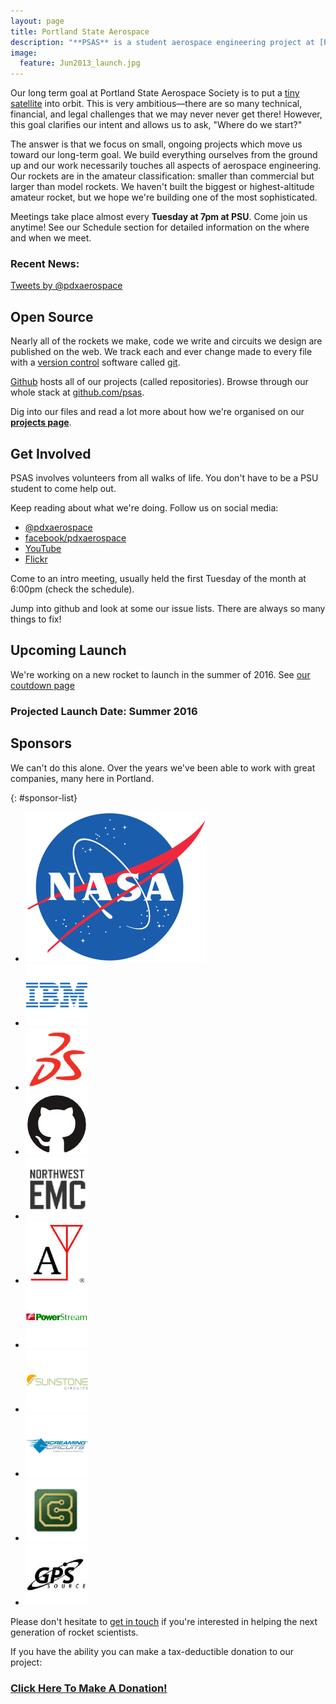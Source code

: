 ```yaml
---
layout: page
title: Portland State Aerospace
description: "**PSAS** is a student aerospace engineering project at [Portland State University](http://www.pdx.edu/). We're building ultra-low-cost, open source rockets that feature some of the most sophisticated amateur rocket avionics systems in the world."
image:
  feature: Jun2013_launch.jpg
---
```


Our long term goal at Portland State Aerospace Society is to put a
[tiny satellite](http://oresat.org/) into orbit. This is very
ambitious&mdash;there are so many technical, financial, and legal
challenges that we may never never get there! However, this goal
clarifies our intent and allows us to ask, "Where do we start?"

The answer is that we focus on small, ongoing projects which move us toward
our long-term goal. We build everything ourselves from the ground up and our
work necessarily touches all aspects of aerospace engineering. Our rockets are
in the amateur classification: smaller than commercial but larger than model
rockets. We haven't built the biggest or highest-altitude amateur rocket, but
we hope we're building one of the most sophisticated.

Meetings take place almost every **Tuesday at 7pm at PSU**. Come join us anytime!
See our Schedule section for detailed information on the where and when we meet.

### Recent News:

<a class="twitter-timeline" href="https://twitter.com/pdxaerospace"
    data-widget-id="614519093572407296"
    data-tweet-limit="5"
    width="520">Tweets by @pdxaerospace</a>
<script>!function(d,s,id){var js,fjs=d.getElementsByTagName(s)[0],p=/^http:/.test(d.location)?'http':'https';if(!d.getElementById(id)){js=d.createElement(s);js.id=id;js.src=p+"://platform.twitter.com/widgets.js";fjs.parentNode.insertBefore(js,fjs);}}(document,"script","twitter-wjs");</script>


## Open Source

Nearly all of the rockets we make, code we write and circuits we design are
published on the web. We track each and ever change made to every file with
a [version control]() software called [git](http://git).

[Github](https://github.com/) hosts all of our projects (called repositories). Browse through our whole stack at [github.com/psas](https://github.com/psas).

Dig into our files and read a lot more about how we're organised on our
**[projects page](/projects/)**.


## Get Involved

PSAS involves volunteers from all walks of life. You don't have to be a PSU
student to come help out.

Keep reading about what we're doing. Follow us on social media:

 - [@pdxaerospace](https://twitter.com/pdxaerospace)
 - [facebook/pdxaerospace](https://facebook.com/pdxaerospace)
 - [YouTube](https://www.youtube.com/user/PSASRockets)
 - [Flickr](https://www.flickr.com/photos/pdxaerospace/)

Come to an intro meeting, usually held the first Tuesday of the month at 6:00pm
(check the schedule).

Jump into github and look at some our issue lists. There are always so many
things to fix!



## Upcoming Launch

We're working on a new rocket to launch in the summer of 2016. See
[our coutdown page](https://psas.github.io/countdown/)

### Projected Launch Date: Summer 2016


## Sponsors

We can't do this alone. Over the years we've been able to work with great
companies, many here in Portland.

{: #sponsor-list}
 - [![NASA](/images/logos/nasa.png)](http://spacegrant.oregonstate.edu/)
 - [![IBM](/images/logos/ibm.png)](http://www.ibm.com/)
 - [![Solidworks](/images/logos/solidworks.png)](http://solidworks.com)
 - [![github](/images/logos/github.png)](https://github.com)
 - [![NWEMC](/images/logos/nwemc.png)](http://www.nwemc.com/)
 - [![AntennaSys](/images/logos/antennasys.png)](http://www.antennasys.com/)
 - [![PowerStream](/images/logos/powerstream.png)](http://www.powerstream.com/)
 - [![Sunstone](/images/logos/sunstone.png)](http://www.sunstone.com/)
 - [![Screaming Circuits](/images/logos/screamingc.png)](http://www.screamingcircuits.com/)
 - [![Custom Circuit Boards](/images/logos/customb.png)](http://www.customcircuitboards.com/)
 - [![GPS Source](/images/logos/gpssource.png)](http://gpssource.com/)


Please don't hesitate to [get in touch](/contact/) if you're interested in helping
the next generation of rocket scientists.

If you have the ability you can make a tax-deductible donation to our project:

### [Click Here To Make A Donation!](https://cconn.foundation.pdx.edu/ccon/new_gift.do?action=newGift&giving_page_id=7&site=giving)


